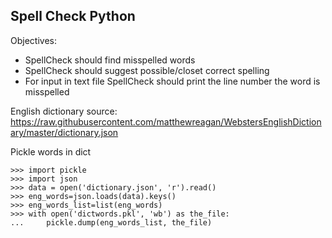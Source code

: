## Spell Check Python 

Objectives:
* SpellCheck should find misspelled words 
* SpellCheck should suggest possible/closet correct spelling 
* For input in text file SpellCheck should print the line number the word is misspelled 


English dictionary source: https://raw.githubusercontent.com/matthewreagan/WebstersEnglishDictionary/master/dictionary.json

Pickle words in dict 

```
>>> import pickle 
>>> import json
>>> data = open('dictionary.json', 'r').read()
>>> eng_words=json.loads(data).keys()
>>> eng_words_list=list(eng_words)
>>> with open('dictwords.pkl', 'wb') as the_file:
...     pickle.dump(eng_words_list, the_file)

```
